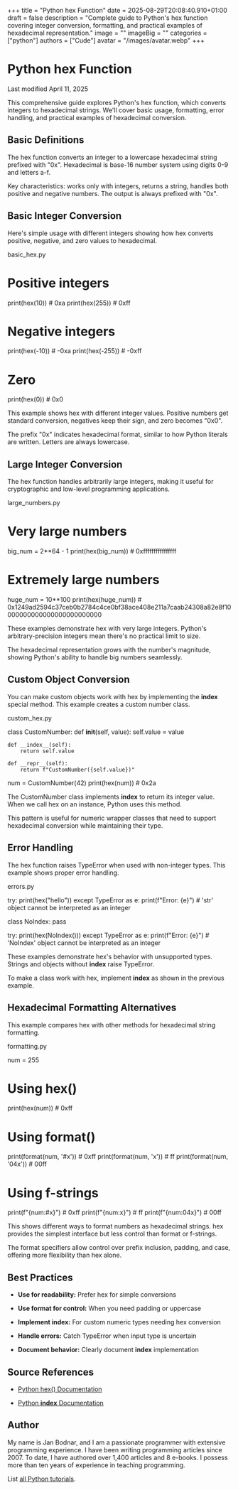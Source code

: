 +++
title = "Python hex Function"
date = 2025-08-29T20:08:40.910+01:00
draft = false
description = "Complete guide to Python's hex function covering integer conversion, formatting, and practical examples of hexadecimal representation."
image = ""
imageBig = ""
categories = ["python"]
authors = ["Cude"]
avatar = "/images/avatar.webp"
+++

# Python hex Function

Last modified April 11, 2025

This comprehensive guide explores Python's hex function, which
converts integers to hexadecimal strings. We'll cover basic usage, formatting,
error handling, and practical examples of hexadecimal conversion.

## Basic Definitions

The hex function converts an integer to a lowercase hexadecimal
string prefixed with "0x". Hexadecimal is base-16 number system using digits
0-9 and letters a-f.

Key characteristics: works only with integers, returns a string, handles both
positive and negative numbers. The output is always prefixed with "0x".

## Basic Integer Conversion

Here's simple usage with different integers showing how hex
converts positive, negative, and zero values to hexadecimal.

basic_hex.py
  

# Positive integers
print(hex(10))     # 0xa
print(hex(255))    # 0xff

# Negative integers
print(hex(-10))    # -0xa
print(hex(-255))   # -0xff

# Zero
print(hex(0))      # 0x0

This example shows hex with different integer values. Positive
numbers get standard conversion, negatives keep their sign, and zero becomes
"0x0".

The prefix "0x" indicates hexadecimal format, similar to how Python literals
are written. Letters are always lowercase.

## Large Integer Conversion

The hex function handles arbitrarily large integers, making it
useful for cryptographic and low-level programming applications.

large_numbers.py
  

# Very large numbers
big_num = 2**64 - 1
print(hex(big_num))  # 0xffffffffffffffff

# Extremely large numbers
huge_num = 10**100
print(hex(huge_num)) # 0x1249ad2594c37ceb0b2784c4ce0bf38ace408e211a7caab24308a82e8f10000000000000000000000000

These examples demonstrate hex with very large integers. Python's
arbitrary-precision integers mean there's no practical limit to size.

The hexadecimal representation grows with the number's magnitude, showing
Python's ability to handle big numbers seamlessly.

## Custom Object Conversion

You can make custom objects work with hex by implementing the
__index__ special method. This example creates a custom number class.

custom_hex.py
  

class CustomNumber:
    def __init__(self, value):
        self.value = value
    
    def __index__(self):
        return self.value
    
    def __repr__(self):
        return f"CustomNumber({self.value})"

num = CustomNumber(42)
print(hex(num))  # 0x2a

The CustomNumber class implements __index__ to return its integer
value. When we call hex on an instance, Python uses this method.

This pattern is useful for numeric wrapper classes that need to support
hexadecimal conversion while maintaining their type.

## Error Handling

The hex function raises TypeError when used with
non-integer types. This example shows proper error handling.

errors.py
  

try:
    print(hex("hello"))
except TypeError as e:
    print(f"Error: {e}")  # 'str' object cannot be interpreted as an integer

class NoIndex:
    pass

try:
    print(hex(NoIndex()))
except TypeError as e:
    print(f"Error: {e}")  # 'NoIndex' object cannot be interpreted as an integer

These examples demonstrate hex's behavior with unsupported types.
Strings and objects without __index__ raise TypeError.

To make a class work with hex, implement __index__
as shown in the previous example.

## Hexadecimal Formatting Alternatives

This example compares hex with other methods for hexadecimal
string formatting.

formatting.py
  

num = 255

# Using hex()
print(hex(num))            # 0xff

# Using format()
print(format(num, '#x'))   # 0xff
print(format(num, 'x'))    # ff
print(format(num, '04x'))  # 00ff

# Using f-strings
print(f"{num:#x}")         # 0xff
print(f"{num:x}")          # ff
print(f"{num:04x}")        # 00ff

This shows different ways to format numbers as hexadecimal strings. hex
provides the simplest interface but less control than format or f-strings.

The format specifiers allow control over prefix inclusion, padding, and case,
offering more flexibility than hex alone.

## Best Practices

- **Use for readability:** Prefer hex for simple conversions

- **Use format for control:** When you need padding or uppercase

- **Implement __index__:** For custom numeric types needing hex conversion

- **Handle errors:** Catch TypeError when input type is uncertain

- **Document behavior:** Clearly document __index__ implementation

## Source References

- [Python hex() Documentation](https://docs.python.org/3/library/functions.html#hex)

- [Python __index__ Documentation](https://docs.python.org/3/reference/datamodel.html#object.__index__)

## Author

My name is Jan Bodnar, and I am a passionate programmer with extensive
programming experience. I have been writing programming articles since 2007.
To date, I have authored over 1,400 articles and 8 e-books. I possess more
than ten years of experience in teaching programming.

List [all Python tutorials](/python/).